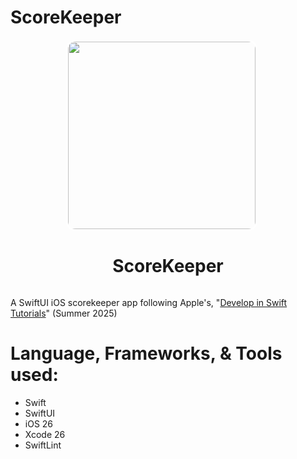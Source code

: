 # ScoreKeeper

<div align="center">
  <img src="" width="300" style="border: 3px solid white; border-radius: 15px; vertical-align: middle; margin-right: 20px;">
  <h1 style="display: inline-block; vertical-align: middle;">ScoreKeeper</h1>
</div>

A SwiftUI iOS scorekeeper app following Apple's, "[Develop in Swift Tutorials](https://developer.apple.com/tutorials/develop-in-swift/model-data-with-custom-types)" (Summer 2025) 

# Language, Frameworks, & Tools used:
- Swift
- SwiftUI
- iOS 26
- Xcode 26
- SwiftLint
